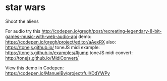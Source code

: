 # star wars
Shoot the aliens

For audio try this
http://codepen.io/gregh/post/recreating-legendary-8-bit-games-music-with-web-audio-api
demo: https://codepen.io/gregh/project/editor/aAexRX
also: https://tonejs.github.io/
toneJS midi example: https://tonejs.github.io/examples/#jump
toneJS midi convert: http://tonejs.github.io/MidiConvert/

View this demo in Codepen:
https://codepen.io/ManuelBv/project/full/DdYWPy